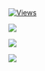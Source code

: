 <a href="https://github.com/Txzerr">
    <img src="https://komarev.com/ghpvc/?username=NotTaze&style=flat-square&color=blueviolet" alt="Views">
  </p>
</a>
  <img src="https://github-readme-stats.vercel.app/api?username=NotTaze&show_icons=true&theme=highcontrast" />
</p>
  <img src="https://github-readme-stats.vercel.app/api/top-langs/?username=NotTaze&theme=highcontrast&langs_count=4?exclude_repo=discord-file-webhook-upload&layout=compact" />
</p>
  <img src="https://discord.c99.nl/widget/theme-4/757693577764798536.png" />
</p>
